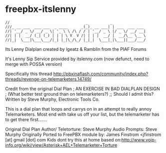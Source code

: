 freepbx-itslenny
=================== 
    //                                  _          _                
    ///_ __ ___  ___ ___  _ ____      _(_)_ __ ___| | ___  ___ ___  
    //| '__/ _ \/ __/ _ \| '_ \ \ /\ / / | '__/ _ \ |/ _ \/ __/ __| 
    //| | |  __/ (_| (_) | | | \ V  V /| | | |  __/ |  __/\__ \__ \ 
    //|_|  \___|\___\___/|_| |_|\_/\_/ |_|_|  \___|_|\___||___/___/ 
 

Its Lenny Dialplan created by lgeatz & Ramblin from the PIAF Forums

It's Lenny Sip Service provided by itslenny.com (now defunct, need to merge with POSSA version)

Specifically this thread
http://pbxinaflash.com/community/index.php?threads/revenge-on-telemarketers.14749/

Credit from the original Dial Plan
; AN EXERCISE IN BAD DIALPLAN DESIGN
; (What better test ground than on telemarketers?)
;; Should I admit this? Written by Steve Murphy, Electronic Tools Co. 

This is a dial plan that loops and carrys on in an attempt to really annoy Telemarketers. Most end with take us off your list, but the telemarketer has to get there first.......

Original Dial Plan Author/ Teletorture: Steve Murphy 
Audio Prompts: Steve Murphy
Originally Ported to FreePBX module by: James Finstrom <jfinstrom [at] gmail [dot] com
Kids dont try this at home
based on:http://www.voip-info.org/wiki/view/Asterisk+AEL+Telemarketer+Torture
